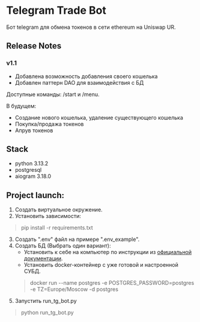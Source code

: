 # Telegram Trade Bot

Бот telegram для обмена токенов в сети ethereum на Uniswap UR.

## Release Notes
### v1.1
 - Добавлена возможность добавления своего кошелька
 - Добавлен паттерн DAO для взаимодействия с БД

Доступные команды: /start и /menu.

В будущем:
- Создание нового кошелька, удаление существующего кошелька
- Покупка/продажа токенов
- Апрув токенов

## Stack
- python 3.13.2
- postgresql
- aiogram 3.18.0

## Project launch:
1. Создать виртуальное окружение.
2. Установить зависимости: 
> pip install -r requirements.txt
3. Создать ".env" файл на примере ".env_example".
4. Создать БД (Выбрать один вариант):
   - Установить к себе на компьютер по инструкции из [официальной документации](https://www.postgresql.org/download/). 
   - Установить docker-контейнер с уже готовой и настроенной СУБД. 
    > docker run --name postgres -e POSTGRES_PASSWORD=postgres -e TZ=Europe/Moscow -d postgres
5. Запустить run_tg_bot.py
> python run_tg_bot.py

